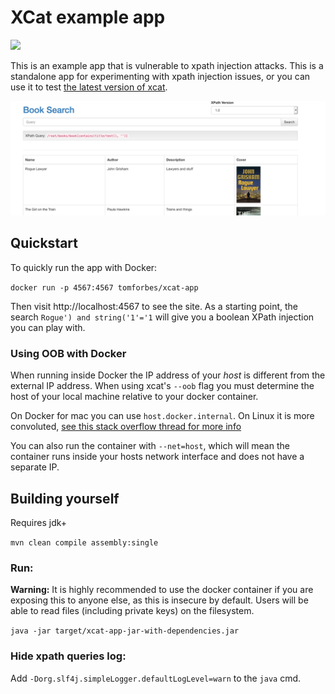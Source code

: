 # XCat example app

![](https://images.microbadger.com/badges/image/tomforbes/xcat-app.svg)

This is an example app that is vulnerable to xpath injection attacks. This is a standalone app for experimenting with 
xpath injection issues, or you can use it to test [the latest version of xcat](https://github.com/orf/xcat/).

![](./screenshot.png)

## Quickstart

To quickly run the app with Docker:

`docker run -p 4567:4567 tomforbes/xcat-app`

Then visit http://localhost:4567 to see the site. As a starting point, the search `Rogue') and string('1'='1` will give 
you a boolean XPath injection you can play with.

### Using OOB with Docker

When running inside Docker the IP address of your _host_ is different from the external IP address. When using 
xcat's `--oob` flag you must determine the host of your local machine relative to your docker container.

On Docker for mac you can use `host.docker.internal`. On Linux it is more convoluted,
[see this stack overflow thread for more info](https://stackoverflow.com/questions/22944631/how-to-get-the-ip-address-of-the-docker-host-from-inside-a-docker-container)

You can also run the container with `--net=host`, which will mean the container runs inside your hosts network interface 
and does not have a separate IP.

## Building yourself

Requires jdk+

`mvn clean compile assembly:single`

### Run:

**Warning:** It is highly recommended to use the docker container if you are exposing this to anyone else, as this 
is insecure by default. Users will be able to read files (including private keys) on the filesystem.

`java -jar target/xcat-app-jar-with-dependencies.jar`

### Hide xpath queries log:

Add `-Dorg.slf4j.simpleLogger.defaultLogLevel=warn` to the `java` cmd.

